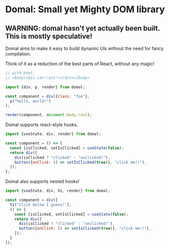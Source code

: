 # Domal: Small yet Mighty DOM library

## WARNING: domal hasn't yet actually been built. This is mostly speculative!

Domal aims to make it easy to build dynamic UIs without the need for fancy compilation.

Think of it as a reduction of the best parts of React, without any magic!

```js
// with html:
// <body><div id="root"></div></body>

import {div, p, render} from domal;

const component = div({class: "foo"},
  p("hello, world!")
);

render(component, document.body.root);
```

Domal supports react-style hooks.

```js
import {useState, div, render} from domal;

const component = () => {
  const [isClicked, setIsClicked] = useState(false);
  return div([
    div(isClicked ? "clicked" : "unclicked!"),
    button({onClick: () => setIsClicked(true)}, "click me!!"),
  ]);
};
```

Domal also supports nested hooks!

```js
import {useState, div, h1, render} from domal;

const component = div([
  h1("Click below I guess!"),
  () => {
    const [isClicked, setIsClicked] = useState(false);
    return div([
      div(isClicked ? "clicked" : "unclicked!"),
      button({onClick: () => setIsClicked(true)}, "click me!!"),
    ]);
  }
]);
```




